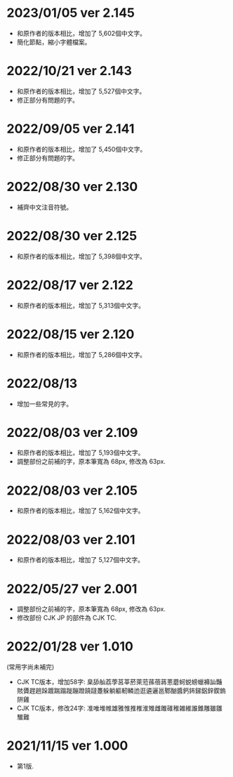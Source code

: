 # 2023/01/05 ver 2.145
* 和原作者的版本相比，增加了 5,602個中文字。
* 簡化節點，縮小字體檔案。

# 2022/10/21 ver 2.143
* 和原作者的版本相比，增加了 5,527個中文字。
* 修正部分有問題的字。

# 2022/09/05 ver 2.141
* 和原作者的版本相比，增加了 5,450個中文字。
* 修正部分有問題的字。

# 2022/08/30 ver 2.130
* 補齊中文注音符號。

# 2022/08/30 ver 2.125
* 和原作者的版本相比，增加了 5,398個中文字。

# 2022/08/17 ver 2.122
* 和原作者的版本相比，增加了 5,313個中文字。

# 2022/08/15 ver 2.120
* 和原作者的版本相比，增加了 5,286個中文字。

# 2022/08/13 
* 增加一些常見的字。

# 2022/08/03 ver 2.109
* 和原作者的版本相比，增加了 5,193個中文字。
* 調整部份之前補的字，原本筆寬為 68px, 修改為 63px.

# 2022/08/03 ver 2.105
* 和原作者的版本相比，增加了 5,162個中文字。

# 2022/08/03 ver 2.101
* 和原作者的版本相比，增加了 5,127個中文字。

# 2022/05/27 ver 2.001
* 調整部份之前補的字，原本筆寬為 68px, 修改為 63px.
* 修改部份 CJK JP 的部件為 CJK TC.

# 2022/01/28 ver 1.010
(常用字尚未補完)
* CJK TC版本，增加58字: 臬舔舢荔荸莒莘菸萊蒞蓀蓓蔣蔥蘑蚵蜕螃蠟褲訕豔賅贗趕趟跺踱踹蹋蹝蹦蹬蹺躂躉躲躺軀軔轔迆逛遴邐邕鄹酗醬鈣鈽銻鋁鋅鍥鎢阱雞
* CJK TC版本，修改24字: 准唯堆帷雄雅惟推椎淮雉雌雎碓稚雑維誰錐雕雖雛騅難

# 2021/11/15 ver 1.000
* 第1版. 
